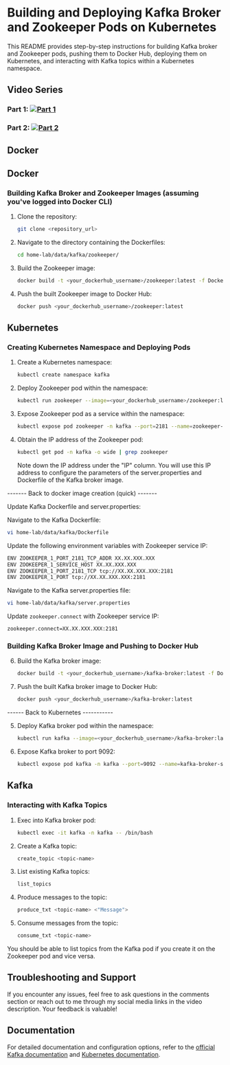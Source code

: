# Building and Deploying Kafka Broker and Zookeeper Pods on Kubernetes

This README provides step-by-step instructions for building Kafka broker and Zookeeper pods, pushing them to Docker Hub, deploying them on Kubernetes, and interacting with Kafka topics within a Kubernetes namespace.

## Video Series

### Part 1: [![Part 1](https://img.youtube.com/vi/7AoAQEqLgaU/0.jpg)](https://www.youtube.com/watch?v=7AoAQEqLgaU&t=17s)

### Part 2: [![Part 2](https://img.youtube.com/vi/97k5DB1XEYA/0.jpg)](https://www.youtube.com/watch?v=97k5DB1XEYA)

## Docker


## Docker

### Building Kafka Broker and Zookeeper Images (assuming you've logged into Docker CLI)

1. Clone the repository:

    ```bash
    git clone <repository_url>
    ```

2. Navigate to the directory containing the Dockerfiles:

    ```bash
    cd home-lab/data/kafka/zookeeper/
    ```

3. Build the Zookeeper image:

    ```bash
    docker build -t <your_dockerhub_username>/zookeeper:latest -f Dockerfile.zookeeper .
    ```

4. Push the built Zookeeper image to Docker Hub:

    ```bash
    docker push <your_dockerhub_username>/zookeeper:latest
    ```

## Kubernetes

### Creating Kubernetes Namespace and Deploying Pods

1. Create a Kubernetes namespace:

    ```bash
    kubectl create namespace kafka
    ```

2. Deploy Zookeeper pod within the namespace:

    ```bash
    kubectl run zookeeper --image=<your_dockerhub_username>/zookeeper:latest -n kafka
    ```

3. Expose Zookeeper pod as a service within the namespace:

    ```bash
    kubectl expose pod zookeeper -n kafka --port=2181 --name=zookeeper-service
    ```

4. Obtain the IP address of the Zookeeper pod:

    ```bash
    kubectl get pod -n kafka -o wide | grep zookeeper
    ```

    Note down the IP address under the "IP" column. You will use this IP address to configure the parameters of the server.properties and Dockerfile of the Kafka broker image.


------- Back to docker image creation (quick) -------

Update Kafka Dockerfile and server.properties:

 Navigate to the Kafka Dockerfile:

```bash
vi home-lab/data/kafka/Dockerfile
```

 Update the following environment variables with Zookeeper service IP:

```bash
ENV ZOOKEEPER_1_PORT_2181_TCP_ADDR XX.XX.XXX.XXX
ENV ZOOKEEPER_1_SERVICE_HOST XX.XX.XXX.XXX
ENV ZOOKEEPER_1_PORT_2181_TCP tcp://XX.XX.XXX.XXX:2181
ENV ZOOKEEPER_1_PORT tcp://XX.XX.XXX.XXX:2181
```

 Navigate to the Kafka server.properties file:

```bash
vi home-lab/data/kafka/server.properties
```

 Update `zookeeper.connect` with Zookeeper service IP:

```
zookeeper.connect=XX.XX.XXX.XXX:2181
```

### Building Kafka Broker Image and Pushing to Docker Hub

6. Build the Kafka broker image:

    ```bash
    docker build -t <your_dockerhub_username>/kafka-broker:latest -f Dockerfile.kafka-broker .
    ```

7. Push the built Kafka broker image to Docker Hub:

    ```bash
    docker push <your_dockerhub_username>/kafka-broker:latest
    ```
------ Back to Kubernetes -----------

5. Deploy Kafka broker pod within the namespace:

    ```bash
    kubectl run kafka --image=<your_dockerhub_username>/kafka-broker:latest -n kafka
    ```

6. Expose Kafka broker to port 9092:

    ```bash
    kubectl expose pod kafka -n kafka --port=9092 --name=kafka-broker-service
    ```

## Kafka

### Interacting with Kafka Topics

1. Exec into Kafka broker pod:

    ```bash
    kubectl exec -it kafka -n kafka -- /bin/bash
    ```

2. Create a Kafka topic:

    ```bash
    create_topic <topic-name>
    ```

3. List existing Kafka topics:

    ```bash
    list_topics
    ```

4. Produce messages to the topic:

    ```bash
    produce_txt <topic-name> <"Message">
    ```

5. Consume messages from the topic:

    ```bash
    consume_txt <topic-name>
    ```

You should be able to list topics from the Kafka pod if you create it on the Zookeeper pod and vice versa.

## Troubleshooting and Support

If you encounter any issues, feel free to ask questions in the comments section or reach out to me through my social media links in the video description. Your feedback is valuable!

## Documentation

For detailed documentation and configuration options, refer to the [official Kafka documentation](https://kafka.apache.org/documentation/) and [Kubernetes documentation](https://kubernetes.io/docs/).
